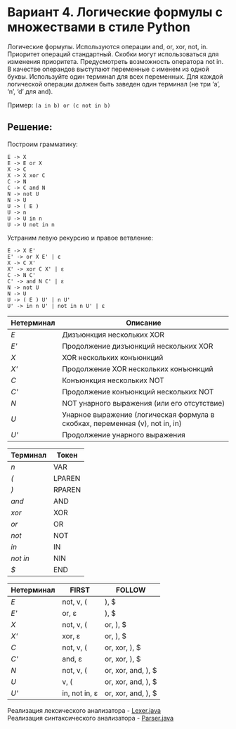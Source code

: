 # Вариант 4. Логические формулы с множествами в стиле Python

Логические формулы. Используются операции and, or, xor, not, in.
Приоритет операций стандартный. Скобки могут использоваться для изменения приоритета. Предусмотреть возможность оператора not in.
В качестве операндов выступают переменные с именем из одной буквы. Используйте один терминал для всех переменных. Для каждой логической операции должен быть заведен один терминал (не три ‘a’, ‘n’,
‘d’ для and).

Пример: `(a in b) or (c not in b)`

## Решение:
Построим грамматику:

    E -> X
    E -> E or X
    X -> C
    X -> X xor C
    C -> N
    C -> C and N
    N -> not U
    N -> U
    U -> ( E )
    U -> n
    U -> U in n
    U -> U not in n
Устраним левую рекурсию и правое ветвление:

    E -> X E'
    E' -> or X E' | ε
    X -> C X'
    X' -> xor C X' | ε 
    C -> N C'
    C' -> and N C' | ε
    N -> not U
    N -> U
    U -> ( E ) U' | n U'
    U' -> in n U' | not in n U' | ε

Нетерминал | Описание
--- | ---
*E* | Дизъюнкция нескольких XOR
*E'* | Продолжение дизъюнкций нескольких XOR
*X* | XOR нескольких конъюнкций
*X'* | Продолжение XOR нескольких конъюнкций
*C* | Конъюнкция нескольких NOT
*C'* | Продолжение конъюнкций нескольких NOT
*N* | NOT унарного выражения (или его отсутствие)
*U* | Унарное выражение (логическая формула в скобках, переменная (v), not in, in)
*U'* | Продолжение унарного выражения

Терминал | Токен
--- | ---
*n* | VAR
*(* | LPAREN
*)* | RPAREN
*and* | AND
*xor* | XOR
*or* | OR
*not* | NOT
*in* | IN
*not in* | NIN
*$* | END

Нетерминал | FIRST| FOLLOW
--- | --- | ---
*E* | not, v, ( | ), $
*E'* | or, ε  | ), $
*X* | not, v, ( | or, ), $
*X'* | xor, ε | or, ), $
*C* | not, v, (  | or, xor, ), $
*C'* | and, ε | or, xor, ), $
*N* | not, v, ( | or, xor, and, ), $
*U* | v, ( | or, xor, and, ), $
*U'* | in, not in, ε | or, xor, and, ), $

Реализация лексического анализатора - [Lexer.java](src/Lexer.java)\
Реализация синтаксического анализатора - [Parser.java](src/Parser.java)
